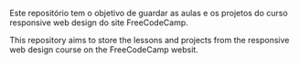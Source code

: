 Este repositório tem o objetivo de guardar as aulas e os projetos do curso responsive web design do site FreeCodeCamp.

This repository aims to store the lessons and projects from the responsive web design course on the FreeCodeCamp websit.